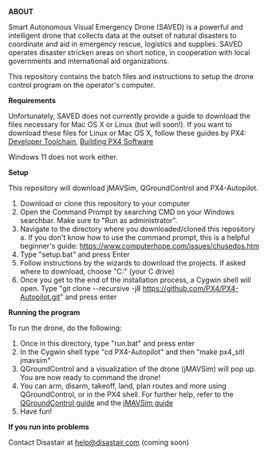 **ABOUT**

Smart Autonomous Visual Emergency Drone (SAVED) is a powerful and intelligent drone that collects data at the outset of natural disasters to coordinate and aid in emergency rescue, logistics and supplies. SAVED operates disaster stricken areas on short notice, in cooperation with local governments and international aid organizations.

This repository contains the batch files and instructions to setup the drone control program on the operator's computer.

**Requirements**

Unfortunately, SAVED does not currently provide a guide to download the files necessary for Mac OS X or Linux (but will soon!). If you want to download these files for Linux or Mac OS X, follow these guides by PX4: <a href="https://docs.px4.io/master/en/dev_setup/dev_env.html" target="_blank">Developer Toolchain</a>, <a href="https://docs.px4.io/master/en/dev_setup/building_px4.html" target="_blank">Building PX4 Software</a>

Windows 11 does not work either.

**Setup**

This repository will download jMAVSim, QGroundControl and PX4-Autopilot.

1. Download or clone this repository to your computer
2. Open the Command Prompt by searching CMD on your Windows searchbar. Make sure to "Run as administrator".
3. Navigate to the directory where you downloaded/cloned this repository
    a. If you don't know how to use the command prompt, this is a helpful beginner's guide: https://www.computerhope.com/issues/chusedos.htm
4. Type "setup.bat" and press Enter
5. Follow instructions by the wizards to download the projects. If asked where to download, choose "C:\" (your C drive)
6. Once you get to the end of the installation process, a Cygwin shell will open. Type "git clone --recursive -j8 https://github.com/PX4/PX4-Autopilot.git" and press enter

**Running the program**

To run the drone, do the following:

1. Once in this directory, type "run.bat" and press enter
2. In the Cygwin shell type "cd PX4-Autopilot" and then "make px4_sitl jmavsim"
3. QGroundControl and a visualization of the drone (jMAVSim) will pop up. You are now ready to command the drone!
4. You can arm, disarm, takeoff, land, plan routes and more using QGroundControl, or in the PX4 shell. For further help, refer to the <a href="https://docs.qgroundcontrol.com/master/en/index.html" target="_blank">QGroundControl guide</a> and the <a href="https://github.com/px4/jMAVSim" target="_blank">jMAVSim guide</a>
5. Have fun!

**If you run into problems**

Contact Disastair at help@disastair.com (coming soon)
